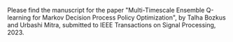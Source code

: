 Please find the manuscript for the paper "Multi-Timescale Ensemble Q-learning for Markov Decision Process Policy Optimization", by Talha Bozkus and Urbashi Mitra, submitted to IEEE Transactions on Signal Processing, 2023.
